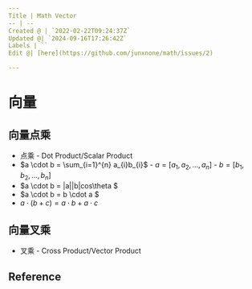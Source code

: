 ```yaml
---
Title | Math Vector
-- | --
Created @ | `2022-02-22T09:24:37Z`
Updated @| `2024-09-16T17:26:42Z`
Labels | ``
Edit @| [here](https://github.com/junxnone/math/issues/2)

---
```

# 向量

## 向量点乘
- 点乘 - Dot Product/Scalar Product
- $a \cdot b = \sum_{i=1}^{n} a_{i}b_{i}$  - $a = [a_{1}, a_{2}, ..., a_{n}]$ - $b = [b_{1}, b_{2}, ..., b_{n}]$
- $a \cdot b = |a||b|cos\theta $
- $a \cdot b = b \cdot a $
- $a \cdot (b + c) = a \cdot b + a \cdot c$

## 向量叉乘
- 叉乘 - Cross Product/Vector Product

## Reference
